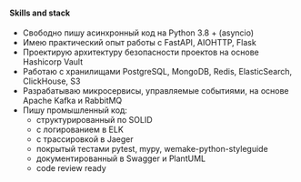 #### Skills and stack

+	Свободно пишу асинхронный код на Python 3.8 + (asyncio)
+	Имею практический опыт работы с FastAPI, AIOHTTP, Flask
+	Проектирую архитектуру безопасности проектов на основе Hashicorp Vault
+	Работаю с хранилищами PostgreSQL, MongoDB, Redis, ElasticSearch, ClickHouse, S3
+	Разрабатываю микросервисы, управляемые событиями, на основе Apache Kafka и RabbitMQ
+	Пишу промышленный код:
    -	структурированный по SOLID
    -	c логированием в ELK
    -	с трассировкой в Jaeger
    -	покрытый тестами pytest, mypy, wemake-python-styleguide
    -	документированный в Swagger и PlantUML
    - code review ready
